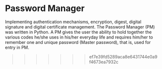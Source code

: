 Password Manager
=======
Implementing authentication mechanisms, encryption, digest, digital signature and digital certificate management. The Password Manager (PM) was written in Python.
A PM gives the user the ability to hold together the various codes he/she uses in his/her everyday life and requires him/her to remember one and unique password (Master password), that is, used for entry in PM.
>>>>>>> ef7e39fd5289aca8e6431744e0a9f4673ea7932c
